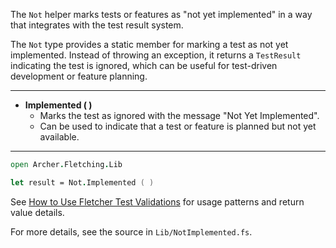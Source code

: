 <!-- (dl
(section-meta
  (title Not Validation Helper)
)
) -->


The `Not` helper marks tests or features as "not yet implemented" in a way that integrates with the test result system.


<!-- (dl (# Overview)) -->

The `Not` type provides a static member for marking a test as not yet implemented. Instead of throwing an exception, it returns a `TestResult` indicating the test is ignored, which can be useful for test-driven development or feature planning.

---


<!-- (dl (# Not Validation Method)) -->

- **Implemented ( )**
  - Marks the test as ignored with the message "Not Yet Implemented".
  - Can be used to indicate that a test or feature is planned but not yet available.

---


<!-- (dl (# Usage Example)) -->

```fsharp
open Archer.Fletching.Lib

let result = Not.Implemented ( )
```


See [How to Use Fletcher Test Validations](#how-to-use-fletcher-test-validations) for usage patterns and return value details.

For more details, see the source in `Lib/NotImplemented.fs`.
